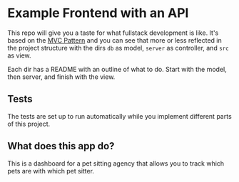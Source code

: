 # Example Frontend with an API
This repo will give you a taste for what fullstack development is like. It's based on the [MVC Pattern](https://www.freecodecamp.org/news/model-view-controller-mvc-explained-through-ordering-drinks-at-the-bar-efcba6255053/) and you can see that more or less reflected in the project structure with the dirs `db` as model, `server` as controller, and `src` as view.

Each dir has a README with an outline of what to do. Start with the model, then server, and finish with the view.

## Tests
The tests are set up to run automatically while you implement different parts of this project. 

## What does this app do?
This is a dashboard for a pet sitting agency that allows you to track which pets are with which pet sitter.